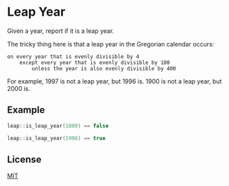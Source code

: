 # Leap Year

Given a year, report if it is a leap year.

The tricky thing here is that a leap year in the Gregorian calendar occurs:

    on every year that is evenly divisible by 4
        except every year that is evenly divisible by 100
            unless the year is also evenly divisible by 400

For example, 1997 is not a leap year, but 1996 is. 1900 is not a leap year, but 2000 is.

## Example

```cpp
leap::is_leap_year(1800) == false

leap::is_leap_year(1996) == true
```

## License
[MIT](https://choosealicense.com/licenses/mit/)
